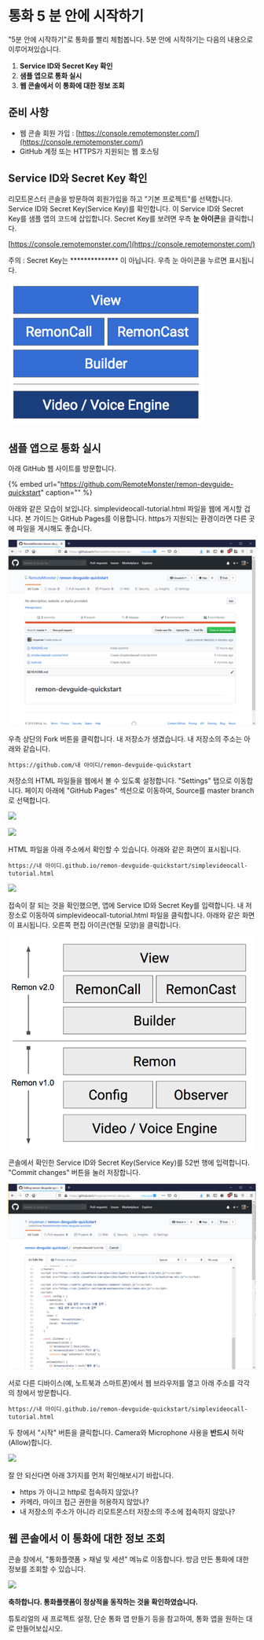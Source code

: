 # 통화 5 분 안에 시작하기

"5분 안에 시작하기"로 통화를 빨리 체험봅니다. 5분 안에 시작하기는 다음의 내용으로 이루어져있습니다.

1. **Service ID와 Secret Key 확인**
2. **샘플 앱으로 통화 실시**
3. **웹 콘솔에서 이 통화에 대한 정보 조회**

## 준비 사항

* 웹 콘솔 회원 가입 : [https://console.remotemonster.com/](https://console.remotemonster.com/)
* GitHub 계정 또는 HTTPS가 지원되는 웹 호스팅 

## Service ID와 Secret Key 확인

리모트몬스터 콘솔을 방문하여 회원가입을 하고 "기본 프로젝트"를 선택합니다. Service ID와 Secret Key\(Service Key\)를 확인합니다. 이 Service ID와 Secret Key를 샘플 앱의 코드에 삽입합니다. Secret Key를 보려면 우측 **눈 아이콘**을 클릭합니다.

[https://console.remotemonster.com/](https://console.remotemonster.com/)

주의 : Secret Key는 \*\*\*\*\*\*\*\*\*\*\*\*\*\* 이 아닙니다. 우측 눈 아이콘을 누르면 표시됩니다.

![](../.gitbook/assets/image-3.png)

## **샘플 앱으로 통화 실시**

아래 GitHub 웹 사이트를 방문합니다.

{% embed url="https://github.com/RemoteMonster/remon-devguide-quickstart" caption="" %}

아래와 같은 모습이 보입니다. simplevideocall-tutorial.html 파일을 웹에 게시할 겁니다. 본 가이드는 GitHub Pages를 이용합니다. https가 지원되는 환경이라면 다른 곳에 파일을 게시해도 좋습니다.

![](../.gitbook/assets/image-2.png)

우측 상단의 Fork 버튼을 클릭합니다. 내 저장소가 생겼습니다. 내 저장소의 주소는 아래와 같습니다.

```text
https://github.com/내 아이디/remon-devguide-quickstart
```

저장소의 HTML 파일들을 웹에서 볼 수 있도록 설정합니다. "Settings" 탭으로 이동합니다. 페이지 아래에 "GitHub Pages" 섹션으로 이동하여, Source를 master branch로 선택합니다.

![](https://github.com/RemoteMonster/documents/tree/e2044c65c8b1aad5a747edbaa9b0d3a44386427a/src/.gitbook/assets/image%20%2817%29.png)

![](https://github.com/RemoteMonster/documents/tree/e2044c65c8b1aad5a747edbaa9b0d3a44386427a/src/.gitbook/assets/image%20%2814%29.png)

HTML 파일을 아래 주소에서 확인할 수 있습니다. 아래와 같은 화면이 표시됩니다.

```text
https://내 아이디.github.io/remon-devguide-quickstart/simplevideocall-tutorial.html
```

![](https://github.com/RemoteMonster/documents/tree/e2044c65c8b1aad5a747edbaa9b0d3a44386427a/src/.gitbook/assets/image%20%2819%29.png)

접속이 잘 되는 것을 확인했으면, 앱에 Service ID와 Secret Key를 입력합니다. 내 저장소로 이동하여 simplevideocall-tutorial.html 파일을 클릭합니다. 아래와 같은 화면이 표시됩니다. 오른쪽 편집 아이콘\(연필 모양\)을 클릭합니다.

![](../.gitbook/assets/image%20%282%29.png)

콘솔에서 확인한 Service ID와 Secret Key\(Service Key\)를 52번 행에 입력합니다. "Commit changes" 버튼을 눌러 저장합니다.

![](../.gitbook/assets/image-1.png)

서로 다른 디바이스\(예, 노트북과 스마트폰\)에서 웹 브라우저를 열고 아래 주소를 각각의 창에서 방문합니다.

```text
https://내 아이디.github.io/remon-devguide-quickstart/simplevideocall-tutorial.html
```

두 창에서 "시작" 버튼을 클릭합니다. Camera와 Microphone 사용을 **반드시** 허락\(Allow\)합니다.

![](https://github.com/RemoteMonster/documents/tree/e2044c65c8b1aad5a747edbaa9b0d3a44386427a/src/.gitbook/assets/image%20%286%29.png)

잘 안 되신다면 아래 3가지를 먼저 확인해보시기 바랍니다.

* https 가 아니고 http로 접속하지 않았나?  
* 카메라, 마이크 접근 권한을 허용하지 않았나?  
* 내 저장소의 주소가 아니라 리모트몬스터 저장소의 주소에 접속하지 않았나?

## 웹 콘솔에서 이 통화에 대한 정보 조회

콘솔 창에서, "통화플랫폼 &gt; 채널 및 세션" 메뉴로 이동합니다. 방금 만든 통화에 대한 정보를 조회할 수 있습니다.

![](https://github.com/RemoteMonster/documents/tree/e2044c65c8b1aad5a747edbaa9b0d3a44386427a/src/.gitbook/assets/image%20%2810%29.png)

**축하합니다. 통화플랫폼이 정상적을 동작하는 것을 확인하였습니다.**

튜토리얼의 새 프로젝트 설정, 단순 통화 앱 만들기 등을 참고하여, 통화 앱을 원하는 대로 만들어보십시오.

